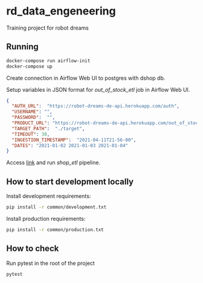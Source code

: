 # rd_data_engeneering
Training project for robot dreams

## Running

```bash
docker-compose run airflow-init
docker-compose up
```

Create connection in Airflow Web UI to postgres with dshop db.

Setup variables in JSON format for *out_of_stock_etl* job in Airflow Web UI.

```json
{
  "AUTH_URL":  "https://robot-dreams-de-api.herokuapp.com/auth",
  "USERNAME": "",
  "PASSWORD":  "",
  "PRODUCT_URL": "https://robot-dreams-de-api.herokuapp.com/out_of_stock",
  "TARGET_PATH":  "./target",
  "TIMEOUT": 30,
  "INGESTION_TIMESTAMP":  "2021-04-11T21-56-00",
  "DATES": "2021-01-02 2021-01-03 2021-01-04"
}
```

Access [link](http://localhost:8080/) and run *shop_etl* pipeline.

## How to start development locally

Install development requirements:

```bash
pip install -r common/development.txt
```

Install production requirements:

```bash
pip install -r common/production.txt
```

## How to check

Run pytest in the root of the project

```bash
pytest
```
